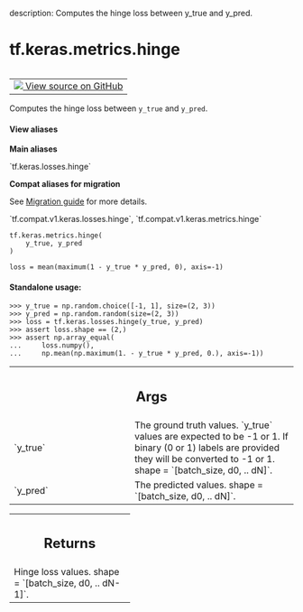 description: Computes the hinge loss between y_true and y_pred.

<div itemscope itemtype="http://developers.google.com/ReferenceObject">
<meta itemprop="name" content="tf.keras.metrics.hinge" />
<meta itemprop="path" content="Stable" />
</div>

# tf.keras.metrics.hinge

<!-- Insert buttons and diff -->

<table class="tfo-notebook-buttons tfo-api nocontent" align="left">
<td>
  <a target="_blank" href="https://github.com/keras-team/keras/tree/v2.9.0/keras/losses.py#L1602-L1631">
    <img src="https://www.tensorflow.org/images/GitHub-Mark-32px.png" />
    View source on GitHub
  </a>
</td>
</table>



Computes the hinge loss between `y_true` and `y_pred`.

<section class="expandable">
  <h4 class="showalways">View aliases</h4>
  <p>
<b>Main aliases</b>
<p>`tf.keras.losses.hinge`</p>

<b>Compat aliases for migration</b>
<p>See
<a href="https://www.tensorflow.org/guide/migrate">Migration guide</a> for
more details.</p>
<p>`tf.compat.v1.keras.losses.hinge`, `tf.compat.v1.keras.metrics.hinge`</p>
</p>
</section>

<pre class="devsite-click-to-copy prettyprint lang-py tfo-signature-link">
<code>tf.keras.metrics.hinge(
    y_true, y_pred
)
</code></pre>



<!-- Placeholder for "Used in" -->

`loss = mean(maximum(1 - y_true * y_pred, 0), axis=-1)`

#### Standalone usage:



```
>>> y_true = np.random.choice([-1, 1], size=(2, 3))
>>> y_pred = np.random.random(size=(2, 3))
>>> loss = tf.keras.losses.hinge(y_true, y_pred)
>>> assert loss.shape == (2,)
>>> assert np.array_equal(
...     loss.numpy(),
...     np.mean(np.maximum(1. - y_true * y_pred, 0.), axis=-1))
```

<!-- Tabular view -->
 <table class="responsive fixed orange">
<colgroup><col width="214px"><col></colgroup>
<tr><th colspan="2"><h2 class="add-link">Args</h2></th></tr>

<tr>
<td>
`y_true`
</td>
<td>
The ground truth values. `y_true` values are expected to be -1 or 1.
If binary (0 or 1) labels are provided they will be converted to -1 or 1.
shape = `[batch_size, d0, .. dN]`.
</td>
</tr><tr>
<td>
`y_pred`
</td>
<td>
The predicted values. shape = `[batch_size, d0, .. dN]`.
</td>
</tr>
</table>



<!-- Tabular view -->
 <table class="responsive fixed orange">
<colgroup><col width="214px"><col></colgroup>
<tr><th colspan="2"><h2 class="add-link">Returns</h2></th></tr>
<tr class="alt">
<td colspan="2">
Hinge loss values. shape = `[batch_size, d0, .. dN-1]`.
</td>
</tr>

</table>

